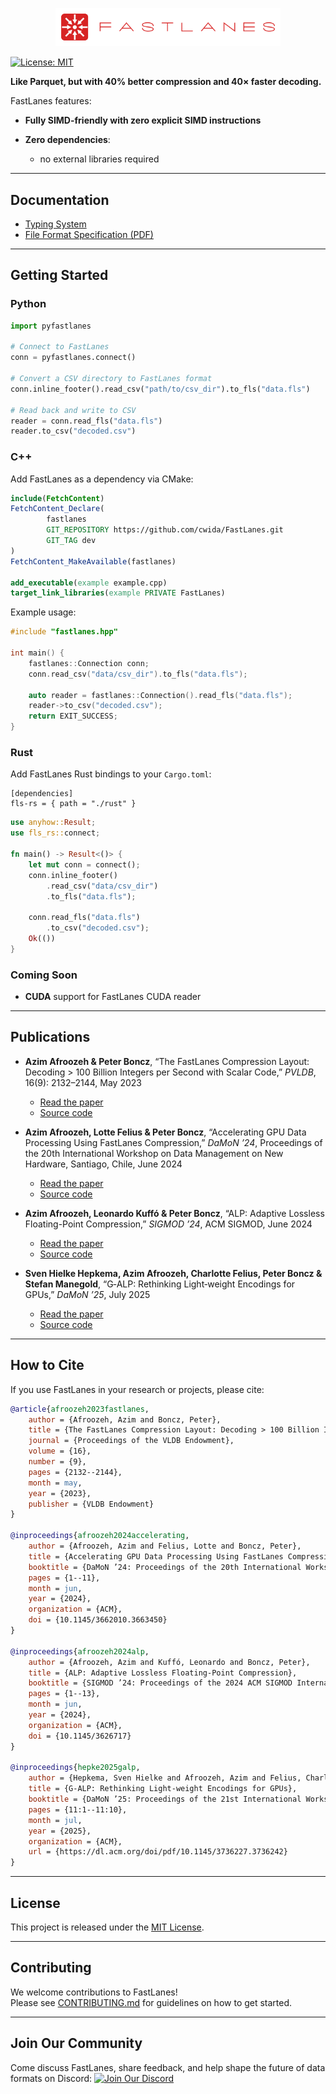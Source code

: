 <p align="center">
  <img src="assets/logo.svg" alt="FastLanes Logo" width="360" />
</p>

[![License: MIT](https://img.shields.io/badge/License-MIT-yellow.svg)](LICENSE)

**Like Parquet, but with 40% better compression and 40× faster decoding.**

FastLanes features:

* **Fully SIMD-friendly with zero explicit SIMD instructions**
* **Zero dependencies**:

    * no external libraries required

---

## Documentation

* [Typing System](docs/typing_system.md)
* [File Format Specification (PDF)](docs/specification.pdf)

---

## Getting Started

### Python

```python
import pyfastlanes

# Connect to FastLanes
conn = pyfastlanes.connect()

# Convert a CSV directory to FastLanes format
conn.inline_footer().read_csv("path/to/csv_dir").to_fls("data.fls")

# Read back and write to CSV
reader = conn.read_fls("data.fls")
reader.to_csv("decoded.csv")
```

### C++

Add FastLanes as a dependency via CMake:

```cmake
include(FetchContent)
FetchContent_Declare(
        fastlanes
        GIT_REPOSITORY https://github.com/cwida/FastLanes.git
        GIT_TAG dev
)
FetchContent_MakeAvailable(fastlanes)

add_executable(example example.cpp)
target_link_libraries(example PRIVATE FastLanes)
```

Example usage:

```cpp
#include "fastlanes.hpp"

int main() {
    fastlanes::Connection conn;
    conn.read_csv("data/csv_dir").to_fls("data.fls");

    auto reader = fastlanes::Connection().read_fls("data.fls");
    reader->to_csv("decoded.csv");
    return EXIT_SUCCESS;
}
```

### Rust

Add FastLanes Rust bindings to your `Cargo.toml`:

```cargo
[dependencies]
fls-rs = { path = "./rust" }
```

```rust
use anyhow::Result;
use fls_rs::connect;

fn main() -> Result<()> {
    let mut conn = connect();
    conn.inline_footer()
        .read_csv("data/csv_dir")
        .to_fls("data.fls");

    conn.read_fls("data.fls")
        .to_csv("decoded.csv");
    Ok(())
}
```

### Coming Soon

* **CUDA** support for FastLanes CUDA reader

---

## Publications

* **Azim Afroozeh & Peter Boncz**, “The FastLanes Compression Layout: Decoding > 100 Billion Integers per Second with
  Scalar Code,” *PVLDB*, 16(9): 2132–2144, May 2023

    * [Read the paper](https://www.vldb.org/pvldb/vol16/p2132-afroozeh.pdf)
    * [Source code](publications/data_parallelized_encodings)

* **Azim Afroozeh, Lotte Felius & Peter Boncz**, “Accelerating GPU Data Processing Using FastLanes Compression,” *DaMoN
  ’24*, Proceedings of the 20th International Workshop on Data Management on New Hardware, Santiago, Chile, June 2024

    * [Read the paper](https://doi.org/10.1145/3662010.3663450)
    * [Source code](https://github.com/cwida/FastLanesGPU)

* **Azim Afroozeh, Leonardo Kuffó & Peter Boncz**, “ALP: Adaptive Lossless Floating-Point Compression,” *SIGMOD ’24*,
  ACM SIGMOD, June 2024

    * [Read the paper](https://doi.org/10.1145/3626717)
    * [Source code](https://github.com/cwida/ALP)

* **Sven Hielke Hepkema, Azim Afroozeh, Charlotte Felius, Peter Boncz & Stefan Manegold**, “G‑ALP: Rethinking
  Light‑weight Encodings for GPUs,” *DaMoN ’25*, July 2025

    * [Read the paper](https://dl.acm.org/doi/pdf/10.1145/3736227.3736242)
    * [Source code](https://github.com/cwida/FastLanesGpu-Damon2025)

---

## How to Cite

If you use FastLanes in your research or projects, please cite:

```bibtex
@article{afroozeh2023fastlanes,
    author = {Afroozeh, Azim and Boncz, Peter},
    title = {The FastLanes Compression Layout: Decoding > 100 Billion Integers per Second with Scalar Code},
    journal = {Proceedings of the VLDB Endowment},
    volume = {16},
    number = {9},
    pages = {2132--2144},
    month = may,
    year = {2023},
    publisher = {VLDB Endowment}
}

@inproceedings{afroozeh2024accelerating,
    author = {Afroozeh, Azim and Felius, Lotte and Boncz, Peter},
    title = {Accelerating GPU Data Processing Using FastLanes Compression},
    booktitle = {DaMoN ’24: Proceedings of the 20th International Workshop on Data Management on New Hardware},
    pages = {1--11},
    month = jun,
    year = {2024},
    organization = {ACM},
    doi = {10.1145/3662010.3663450}
}

@inproceedings{afroozeh2024alp,
    author = {Afroozeh, Azim and Kuffó, Leonardo and Boncz, Peter},
    title = {ALP: Adaptive Lossless Floating-Point Compression},
    booktitle = {SIGMOD ’24: Proceedings of the 2024 ACM SIGMOD International Conference on Management of Data},
    pages = {1--13},
    month = jun,
    year = {2024},
    organization = {ACM},
    doi = {10.1145/3626717}
}

@inproceedings{hepke2025galp,
    author = {Hepkema, Sven Hielke and Afroozeh, Azim and Felius, Charlotte and Boncz, Peter and Manegold, Stefan},
    title = {G‑ALP: Rethinking Light‑weight Encodings for GPUs},
    booktitle = {DaMoN ’25: Proceedings of the 21st International Workshop on Data Management on New Hardware},
    pages = {11:1--11:10},
    month = jul,
    year = {2025},
    organization = {ACM},
    url = {https://dl.acm.org/doi/pdf/10.1145/3736227.3736242}
}
```

---

## License

This project is released under the [MIT License](LICENSE).

---

## Contributing

We welcome contributions to FastLanes!  
Please see [CONTRIBUTING.md](CONTRIBUTING.md) for guidelines on how to get started.

---

## Join Our Community

Come discuss FastLanes, share feedback, and help shape the future of data formats on Discord:
[![Join Our Discord](https://img.shields.io/discord/1282716959099588651?label=Join%20Our%20Discord\&logo=discord\&color=7289da)](https://discord.gg/SpTHkCQ7uh)
